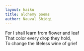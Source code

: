 ```yaml
---
layout: haiku
title: alchemy poems
author: Nauval Shidqi
---
```


For I shall learn from flower and leaf<br>
That color every drop they hold,<br>
To change the lifeless wine of grief<br>